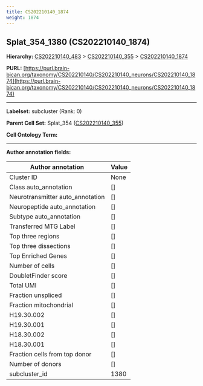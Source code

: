 ```yaml
---
title: CS202210140_1874
weight: 1874
---
```

## Splat_354_1380 (CS202210140_1874)
<b>Hierarchy: </b>
[CS202210140_483](../CS202210140_483) >
[CS202210140_355](../CS202210140_355) >
[CS202210140_1874](../CS202210140_1874)

**PURL:** [https://purl.brain-bican.org/taxonomy/CS202210140/CS202210140_neurons/CS202210140_1874](https://purl.brain-bican.org/taxonomy/CS202210140/CS202210140_neurons/CS202210140_1874)

---


**Labelset:** subcluster (Rank: 0)

**Parent Cell Set:** Splat_354 ([CS202210140_355](../CS202210140_355))



**Cell Ontology Term:** 

[MARKER GENES.]: #


---

[TRANSFERRED ANNOTATIONS.]: #


[AUTHOR ANNOTATION FIELDS.]: #


**Author annotation fields:**

| Author annotation | Value |
|-------------------|-------|
|Cluster ID|None|
|Class auto_annotation|[]|
|Neurotransmitter auto_annotation|[]|
|Neuropeptide auto_annotation|[]|
|Subtype auto_annotation|[]|
|Transferred MTG Label|[]|
|Top three regions|[]|
|Top three dissections|[]|
|Top Enriched Genes|[]|
|Number of cells|[]|
|DoubletFinder score|[]|
|Total UMI|[]|
|Fraction unspliced|[]|
|Fraction mitochondrial|[]|
|H19.30.002|[]|
|H19.30.001|[]|
|H18.30.002|[]|
|H18.30.001|[]|
|Fraction cells from top donor|[]|
|Number of donors|[]|
|subcluster_id|1380|
